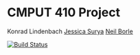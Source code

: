 CMPUT 410 Project
=================

Konrad Lindenbach
[Jessica Surya](<mailto:jsurya@ualberta.ca>)
[Neil Borle](<mailto:nborle@ualberta.ca>)

[![Build Status](https://travis-ci.org/CMPUT410W15/cmput410-project.svg?branch=master)](https://travis-ci.org/CMPUT410W15/cmput410-project)
